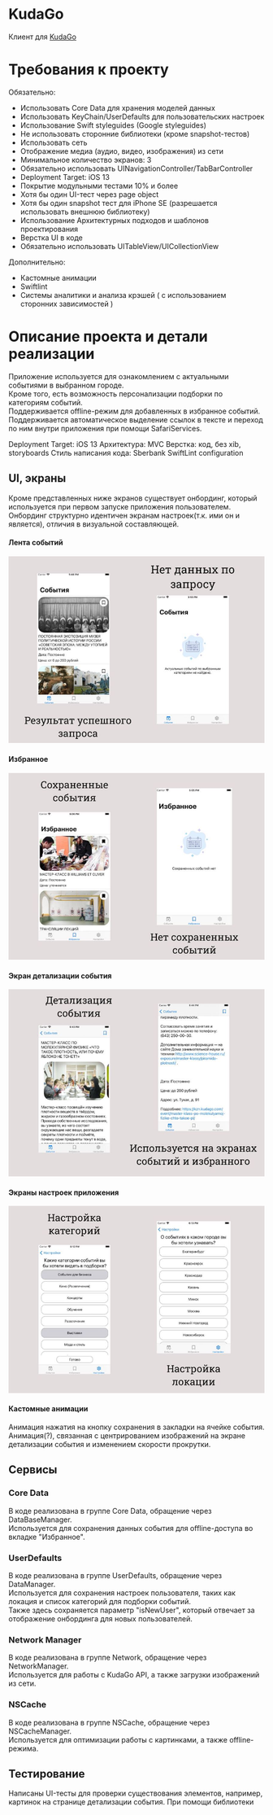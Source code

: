 # KudaGo
Клиент для [KudaGo](https://kudago.com/spb/)

# Требования к проекту #

Обязательно:

- Использовать Core Data для хранения моделей данных
- Использовать KeyChain/UserDefaults для пользовательских настроек
- Использование Swift styleguides (Google styleguides)
- Не использовать сторонние библиотеки (кроме snapshot-тестов)
- Использовать сеть
- Отображение медиа (аудио, видео, изображения) из сети
- Минимальное количество экранов: 3
- Обязательно использовать UINavigationController/TabBarController
- Deployment Target: iOS 13
- Покрытие модульными тестами 10% и более
- Хотя бы один UI-тест через page object
- Хотя бы один snapshot тест для iPhone SE (разрешается использовать внешнюю библиотеку)
- Использование Архитектурных подходов и шаблонов проектирования
- Верстка UI в коде
- Обязательно использовать UITableView/UICollectionView 

Дополнительно:

- Кастомные анимации
- Swiftlint
- Системы аналитики и анализа крэшей  ( с использованием сторонних зависимостей )

# Описание проекта и детали реализации #

Приложение используется для ознакомлением с актуальными событиями в выбранном городе. </br>
Кроме того, есть возможность персонализации подборки по категориям событий. </br>
Поддерживается offline-режим для добавленных в избранное событий. </br>
Поддерживается автоматическое выделение ссылок в тексте и переход по ним внутри приложения при помощи SafariServices. </br>

Deployment Target: iOS 13
Архитектура: MVC
Верстка: код, без xib, storyboards
Стиль написания кода: Sberbank SwiftLint configuration

## UI, экраны ##

Кроме представленных ниже экранов существует онбординг, который используется при первом запуске приложения пользователем. </br> 
Онбординг структурно идентичен экранам настроек(т.к. ими он и является), отличия в визуальной составляющей.

#### Лента событий ####
![](https://github.com/lKrausz/KudaGo/blob/main/KudaGo/ReadMeData/events.jpg)

#### Избранное ####
![](https://github.com/lKrausz/KudaGo/blob/main/KudaGo/ReadMeData/bookmarks.jpg)

#### Экран детализации события ####
![](https://github.com/lKrausz/KudaGo/blob/main/KudaGo/ReadMeData/event.jpg)

#### Экраны настроек приложения ####
![](https://github.com/lKrausz/KudaGo/blob/main/KudaGo/ReadMeData/settings.jpg)

#### Кастомные анимации ####

Анимация нажатия на кнопку сохранения в закладки на ячейке события. </br>
Анимация(?), связанная с центрированием изображений на экране детализации события и изменением скорости прокрутки.

## Сервисы ##

### Core Data ###
В коде реализована в группе Core Data, обращение через DataBaseManager. </br>
Используется для сохранения данных события для offline-доступа во вкладке "Избранное".

### UserDefaults ###
В коде реализована в группе UserDefaults, обращение через DataManager. </br>
Используется для сохранения настроек пользователя, таких как локация и список категорий для подборки событий. </br> 
Также здесь сохраняется параметр "isNewUser", который отвечает за отображение онбординга для новых пользователей.

### Network Manager ###
В коде реализована в группе Network, обращение через NetworkManager. </br>
Используется для работы с KudaGo API, а также загрузки изображений из сети.

### NSCache ###
В коде реализована в группе NSCache, обращение через NSCacheManager. </br>
Используется для оптимизации работы с картинками, а также offline-режима.

## Тестирование ##

Написаны UI-тесты для проверки существования элементов, например, картинок на странице детализации события.
При помощи библиотеки 
